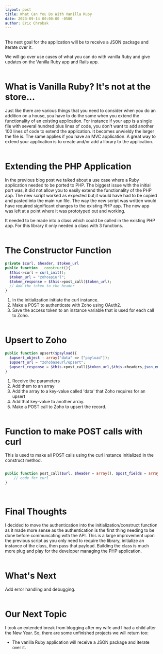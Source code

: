 ```yaml
---
layout: post
title: What Can You Do With Vanilla Ruby
date: 2023-09-14 00:00:00 -0500
author: Eric Chrobak
---
```

<br>
The next goal for the application will be to receive a JSON package and iterate over it.

We will go over use cases of what you can do with vanilla Ruby and give updates on the Vanilla Ruby app and Rails app.
<br><br>

# **What is Vanilla Ruby? It's not at the store...**
Just like there are various things that you need to consider when you do an addition on a house, you have to do the same when you extend the functionality of an existing application. For instance if your app is a single file with several hundred plus lines of code, you don't want to add another 100 lines of code to extend the application. It becomes unwieldy the larger the file is. The  same applies if you have an MVC application. A great way to extend your application is to create and/or add a library to the application. 
<br><br>

# **Extending the PHP Application**
In the previous blog post we talked about a use case where a Ruby application needed to be ported to PHP. The biggest issue with the initial port was, it did not allow you to easily extend the functionality of the PHP app. The new script worked as expected but,it would have had to be copied and pasted into the main run file. The way the new script was written would have required significant changes to the existing PHP app. The new app was left at a point where it was prototyped out and working. 

It needed to be made into a class which could be called in the existing PHP app. For this library it only needed a class with 3 functions. 
<br><br>

# **The Constructor Function** 
```php
private $curl, $header, $token_url
public function __construct(){
  $this->curl = curl_init();
  $token_url = "zohoapiurl";
  $token_response = $this->post_call($token_url);
  // Add the token to the header
}
```
1. In the initialization initiate the curl instance. 
2. Make a POST to authenticate with Zoho using OAuth2. 
3. Save the access token to an instance variable that is used for each call to Zoho.
<br><br>

# **Upsert to Zoho** 
```php
public function upsert($payload){
  $upsert_object - array("data" => ["payload"]);
  $upsert_url = "zohobaseurl/upsert";
  $upsert_response = $this->post_call($token_url,$this->headers,json_encode($upsert_object));
}
```
1. Receive the parameters 
2. Add them to an array
3. Add the array to a key-value called 'data' that Zoho requires for an upsert
4. Add that key-value to another array.
5. Make a POST call to Zoho to upsert the record.
<br><br>

# **Function to make POST calls with curl**
This is used to make all POST calls using the curl instance initialized in the construct method.
```php

public function post_call($url, $header = array(), $post_fields = array()) {
    // code for curl
}
```
<br>

# **Final Thoughts**
I decided to move the authentication into the initialization/construct function as it made more sense as the authentication is the first thing needing to be done before communcating with the API.
This is a large improvement upon the previous script as you only need to require the library, initialize an instance of the class, then pass that payload. Building the class is much more plug and play for the developer managing the PHP application. 
<br><br>

# **What's Next**
Add error handling and debugging.
<br><br>

# **Our Next Topic**
I took an extended break from blogging after my wife and I had a child after the New Year. So, there are some unfinished projects we will return too:
- The vanilla Ruby application will receive a JSON package and iterate over it.